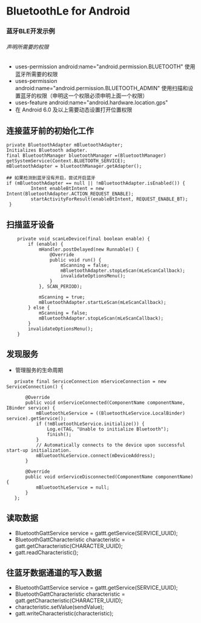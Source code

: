 # BluetoothLe for Android 
### 蓝牙BLE开发示例
###### 声明所需要的权限
- uses-permission android:name="android.permission.BLUETOOTH" 使用蓝牙所需要的权限
- uses-permission android:name="android.permission.BLUETOOTH_ADMIN" 使用扫描和设置蓝牙的权限（申明这一个权限必须申明上面一个权限）
- uses-feature android:name="android.hardware.location.gps"
- 在 Android 6.0 及以上需要动态设置打开位置权限


## 连接蓝牙前的初始化工作
```
private BluetoothAdapter mBluetoothAdapter;
Initializes Bluetooth adapter.
final BluetoothManager bluetoothManager =(BluetoothManager) getSystemService(Context.BLUETOOTH_SERVICE);
mBluetoothAdapter = bluetoothManager.getAdapter();
 
## 如果检测到蓝牙没有开启，尝试开启蓝牙
if (mBluetoothAdapter == null || !mBluetoothAdapter.isEnabled()) {
         Intent enableBtIntent = new Intent(BluetoothAdapter.ACTION_REQUEST_ENABLE);
         startActivityForResult(enableBtIntent, REQUEST_ENABLE_BT);
 }
```

## 扫描蓝牙设备
```
    private void scanLeDevice(final boolean enable) {
        if (enable) {
            mHandler.postDelayed(new Runnable() {
                @Override
                public void run() {
                    mScanning = false;
                    mBluetoothAdapter.stopLeScan(mLeScanCallback);
                    invalidateOptionsMenu();
                }
            }, SCAN_PERIOD);

            mScanning = true;
            mBluetoothAdapter.startLeScan(mLeScanCallback);
        } else {
            mScanning = false;
            mBluetoothAdapter.stopLeScan(mLeScanCallback);
        }
        invalidateOptionsMenu();
    }
```

## 发现服务
 - 管理服务的生命周期
 ```
    private final ServiceConnection mServiceConnection = new ServiceConnection() {

        @Override
        public void onServiceConnected(ComponentName componentName, IBinder service) {
            mBluetoothLeService = ((BluetoothLeService.LocalBinder) service).getService();
            if (!mBluetoothLeService.initialize()) {
                Log.e(TAG, "Unable to initialize Bluetooth");
                finish();
            }
            // Automatically connects to the device upon successful start-up initialization.
            mBluetoothLeService.connect(mDeviceAddress);
        }

        @Override
        public void onServiceDisconnected(ComponentName componentName) {
            mBluetoothLeService = null;
        }
    };
 ```
    
## 读取数据
- BluetoothGattService service = gattt.getService(SERVICE_UUID);
- BluetoothGattCharacteristic characteristic = gatt.getCharacteristic(CHARACTER_UUID);
- gatt.readCharacteristic();


## 往蓝牙数据通道的写入数据
- BluetoothGattService service = gattt.getService(SERVICE_UUID);
- BluetoothGattCharacteristic characteristic = gatt.getCharacteristic(CHARACTER_UUID);
- characteristic.setValue(sendValue);
- gatt.writeCharacteristic(characteristic);

